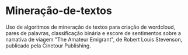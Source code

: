 # Mineração-de-textos
Uso de algoritmos de mineração de textos para criação de wordcloud, pares de palavras, classificação binária e escore de sentimentos sobre a narrativa de viagem "The Amateur Emigrant", de Robert Louis Stevenson, publicado pela Cinetour Publishing.
